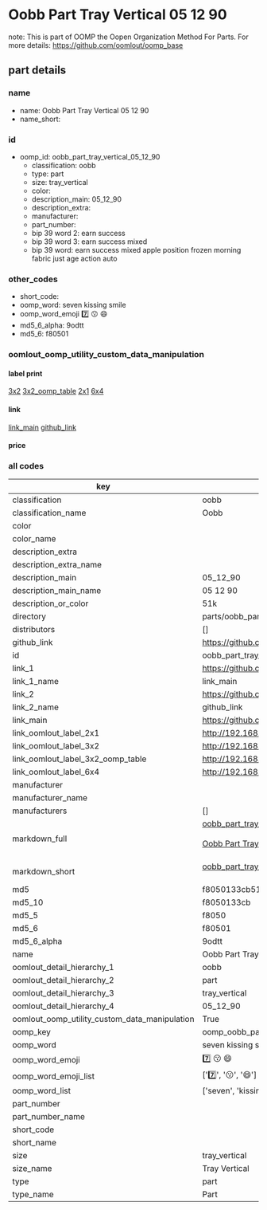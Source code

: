 # Oobb Part Tray Vertical 05 12 90  

note: This is part of OOMP the Oopen Organization Method For Parts. For more details: https://github.com/oomlout/oomp_base

##  part details





### name
* name: Oobb Part Tray Vertical 05 12 90
* name_short: 
### id
* oomp_id: oobb_part_tray_vertical_05_12_90
  * classification: oobb
  * type: part
  * size: tray_vertical
  * color: 
  * description_main: 05_12_90
  * description_extra: 
  * manufacturer: 
  * part_number: 
  * bip 39 word 2: earn success
  * bip 39 word 3: earn success mixed
  * bip 39 word: earn success mixed apple position frozen morning fabric just age action auto

### other_codes
* short_code: 
* oomp_word: seven kissing smile
* oomp_word_emoji :seven: :kissing: :smile:
* md5_6_alpha: 9odtt
* md5_6: f80501






### oomlout_oomp_utility_custom_data_manipulation
#### label print
[3x2](http://192.168.1.245:1112/?label=oomp%209odtt)
[3x2_oomp_table](http://192.168.1.107:1112/?label=oomp%209odtt)
[2x1](http://192.168.1.242:1112/?label=oomp%209odtt)
[6x4](http://192.168.1.55:1112/?label=oomp%209odtt)    

#### link

[link_main](https://github.com/oomlout/oomlout_oomp_current_version_messy/tree/main/parts/oobb_part_tray_vertical_05_12_90) [github_link](https://github.com/oomlout/oomlout_oomp_part_src/tree/main/parts/oobb_part_tray_vertical_05_12_90)                             

#### price







### all codes 
| key | value |  
| --- | --- |  
| classification | oobb |  
| classification_name | Oobb |  
| color |  |  
| color_name |  |  
| description_extra |  |  
| description_extra_name |  |  
| description_main | 05_12_90 |  
| description_main_name | 05 12 90 |  
| description_or_color | 51k |  
| directory | parts/oobb_part_tray_vertical_05_12_90 |  
| distributors | [] |  
| github_link | https://github.com/oomlout/oomlout_oomp_part_src/tree/main/parts/oobb_part_tray_vertical_05_12_90 |  
| id | oobb_part_tray_vertical_05_12_90 |  
| link_1 | https://github.com/oomlout/oomlout_oomp_current_version_messy/tree/main/parts/oobb_part_tray_vertical_05_12_90 |  
| link_1_name | link_main |  
| link_2 | https://github.com/oomlout/oomlout_oomp_part_src/tree/main/parts/oobb_part_tray_vertical_05_12_90 |  
| link_2_name | github_link |  
| link_main | https://github.com/oomlout/oomlout_oomp_current_version_messy/tree/main/parts/oobb_part_tray_vertical_05_12_90 |  
| link_oomlout_label_2x1 | http://192.168.1.242:1112/?label=oomp%209odtt |  
| link_oomlout_label_3x2 | http://192.168.1.245:1112/?label=oomp%209odtt |  
| link_oomlout_label_3x2_oomp_table | http://192.168.1.107:1112/?label=oomp%209odtt |  
| link_oomlout_label_6x4 | http://192.168.1.55:1112/?label=oomp%209odtt |  
| manufacturer |  |  
| manufacturer_name |  |  
| manufacturers | [] |  
| markdown_full | [oobb_part_tray_vertical_05_12_90](https://github.com/oomlout/oomlout_oomp_current_version_messy/tree/main/parts/oobb_part_tray_vertical_05_12_90)<br>[](https://github.com/oomlout/oomlout_oomp_current_version_messy/tree/main/parts/oobb_part_tray_vertical_05_12_90)<br>[Oobb Part Tray Vertical 05 12 90](https://github.com/oomlout/oomlout_oomp_current_version_messy/tree/main/parts/oobb_part_tray_vertical_05_12_90)<br><br> |  
| markdown_short | [oobb_part_tray_vertical_05_12_90](https://github.com/oomlout/oomlout_oomp_current_version_messy/tree/main/parts/oobb_part_tray_vertical_05_12_90)<br><br> |  
| md5 | f8050133cb5171fd76d430ab1c76122a |  
| md5_10 | f8050133cb |  
| md5_5 | f8050 |  
| md5_6 | f80501 |  
| md5_6_alpha | 9odtt |  
| name | Oobb Part Tray Vertical 05 12 90 |  
| oomlout_detail_hierarchy_1 | oobb |  
| oomlout_detail_hierarchy_2 | part |  
| oomlout_detail_hierarchy_3 | tray_vertical |  
| oomlout_detail_hierarchy_4 | 05_12_90 |  
| oomlout_oomp_utility_custom_data_manipulation | True |  
| oomp_key | oomp_oobb_part_tray_vertical_05_12_90 |  
| oomp_word | seven kissing smile |  
| oomp_word_emoji | :seven: :kissing: :smile: |  
| oomp_word_emoji_list | [':seven:', ':kissing:', ':smile:'] |  
| oomp_word_list | ['seven', 'kissing', 'smile'] |  
| part_number |  |  
| part_number_name |  |  
| short_code |  |  
| short_name |  |  
| size | tray_vertical |  
| size_name | Tray Vertical |  
| type | part |  
| type_name | Part |  
